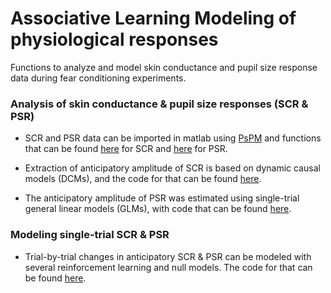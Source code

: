 # Associative Learning Modeling of physiological responses
Functions to analyze and model skin conductance and pupil size response data during fear conditioning experiments.

### Analysis of skin conductance & pupil size responses (SCR & PSR)
* SCR and PSR data can be imported in matlab using [PsPM](http://pspm.sourceforge.net/) and functions that can be found [here](/RawDataAnalysis/import_SCR.m) for SCR and [here](/RawDataAnalysis/import_PSR.m) for PSR.

* Extraction of anticipatory amplitude of SCR is based on dynamic causal models (DCMs), and the code for that can be found [here](/RawDataAnalysis/compute_dcm.m). 

* The anticipatory amplitude of PSR was estimated using single-trial general linear models (GLMs), with code that can be found [here](/RawDataAnalysis/compute_glm.m).

### Modeling single-trial SCR & PSR
* Trial-by-trial changes in anticipatory SCR & PSR can be modeled with several reinforcement learning and null models. The code for that can be found [here](/ModelingAnalysis/model_estimates.m).
